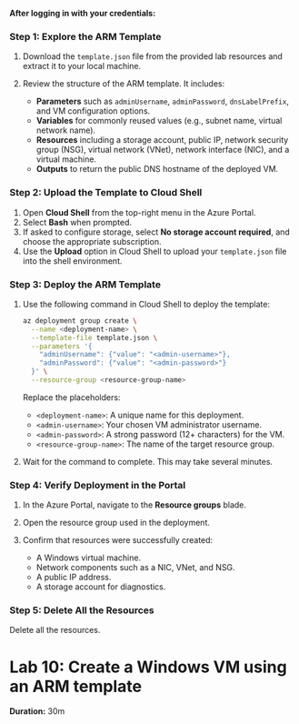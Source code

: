 
**After logging in with your credentials:**

### Step 1: Explore the ARM Template

1. Download the `template.json` file from the provided lab resources and extract it to your local machine.
2. Review the structure of the ARM template. It includes:

   * **Parameters** such as `adminUsername`, `adminPassword`, `dnsLabelPrefix`, and VM configuration options.
   * **Variables** for commonly reused values (e.g., subnet name, virtual network name).
   * **Resources** including a storage account, public IP, network security group (NSG), virtual network (VNet), network interface (NIC), and a virtual machine.
   * **Outputs** to return the public DNS hostname of the deployed VM.

### Step 2: Upload the Template to Cloud Shell

1. Open **Cloud Shell** from the top-right menu in the Azure Portal.
2. Select **Bash** when prompted.
3. If asked to configure storage, select **No storage account required**, and choose the appropriate subscription.
4. Use the **Upload** option in Cloud Shell to upload your `template.json` file into the shell environment.

### Step 3: Deploy the ARM Template

1. Use the following command in Cloud Shell to deploy the template:

   ```bash
   az deployment group create \
     --name <deployment-name> \
     --template-file template.json \
     --parameters '{
       "adminUsername": {"value": "<admin-username>"},
       "adminPassword": {"value": "<admin-password>"}
     }' \
     --resource-group <resource-group-name>
   ```

   Replace the placeholders:

   * `<deployment-name>`: A unique name for this deployment.
   * `<admin-username>`: Your chosen VM administrator username.
   * `<admin-password>`: A strong password (12+ characters) for the VM.
   * `<resource-group-name>`: The name of the target resource group.

2. Wait for the command to complete. This may take several minutes.

### Step 4: Verify Deployment in the Portal

1. In the Azure Portal, navigate to the **Resource groups** blade.
2. Open the resource group used in the deployment.
3. Confirm that resources were successfully created:

   * A Windows virtual machine.
   * Network components such as a NIC, VNet, and NSG.
   * A public IP address.
   * A storage account for diagnostics.

### Step 5: Delete All the Resources

Delete all the resources.

# Lab 10: Create a Windows VM using an ARM template

**Duration:** 30m
```




